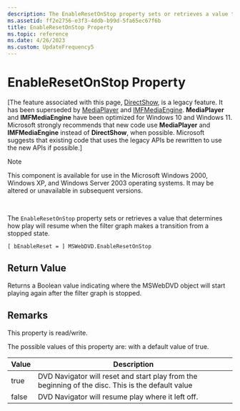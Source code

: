 ```yaml
---
description: The EnableResetOnStop property sets or retrieves a value that determines how play will resume when the filter graph makes a transition from a stopped state.
ms.assetid: ff2e2756-e3f3-4ddb-b99d-5fa65ec67f6b
title: EnableResetOnStop Property
ms.topic: reference
ms.date: 4/26/2023
ms.custom: UpdateFrequency5
---
```


# EnableResetOnStop Property

\[The feature associated with this page, [DirectShow](/windows/win32/directshow/directshow), is a legacy feature. It has been superseded by [MediaPlayer](/uwp/api/Windows.Media.Playback.MediaPlayer) and [IMFMediaEngine](/windows/win32/api/mfmediaengine/nn-mfmediaengine-imfmediaengine). **MediaPlayer** and **IMFMediaEngine** have been optimized for Windows 10 and Windows 11. Microsoft strongly recommends that new code use **MediaPlayer** and **IMFMediaEngine** instead of **DirectShow**, when possible. Microsoft suggests that existing code that uses the legacy APIs be rewritten to use the new APIs if possible.\]

> [!Note]  
> This component is available for use in the Microsoft Windows 2000, Windows XP, and Windows Server 2003 operating systems. It may be altered or unavailable in subsequent versions.

 

The `EnableResetOnStop` property sets or retrieves a value that determines how play will resume when the filter graph makes a transition from a stopped state.

``` syntax
[ bEnableReset = ] MSWebDVD.EnableResetOnStop
```

## Return Value

Returns a Boolean value indicating where the MSWebDVD object will start playing again after the filter graph is stopped.

## Remarks

This property is read/write.

The possible values of this property are: with a default value of true.



| Value | Description                                                                                       |
|-------|---------------------------------------------------------------------------------------------------|
| true  | DVD Navigator will reset and start play from the beginning of the disc. This is the default value |
| false | DVD Navigator will resume play where it left off.                                                 |



 

 

 



